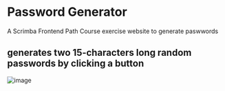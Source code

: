 # Password Generator
A Scrimba Frontend Path Course exercise website to generate paswwords

## generates two 15-characters long random passwords by clicking a button

![image](https://user-images.githubusercontent.com/57393100/192110207-f6a0d792-a504-4fb6-9c08-02806dbeaeb8.png)
